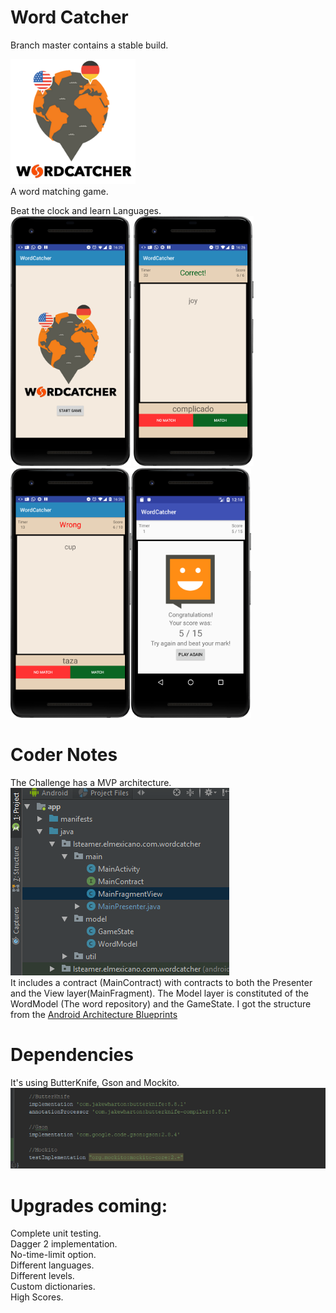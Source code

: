 # Word Catcher
Branch master contains a stable build.


<img src="/screenshots/cover.png" height="200px"/> <br>
A word matching game.

Beat the clock and learn Languages. <br>
<img src="/screenshots/1.png" height="400px"/> <img src="/screenshots/2.png" height="400px"/><img src="/screenshots/3.png" height="400px"/><img src="/screenshots/4.png" height="400px"/>
<br>


# Coder Notes
The Challenge has a MVP architecture.<br>
<img src="/screenshots/architecture.png"/>
<br>
It includes a contract (MainContract) with contracts to both the Presenter and the View layer(MainFragment). The Model layer is constituted of the WordModel (The word repository) and the GameState.
I got the structure from the [Android Architecture Blueprints](https://github.com/googlesamples/android-architecture/tree/todo-mvp) <br>


# Dependencies
It's using ButterKnife, Gson and Mockito.<br>
<img src="/screenshots/dependencies.png"/>
<br>


# Upgrades coming:
Complete unit testing.<br>
Dagger 2 implementation.<br>
No-time-limit option.<br>
Different languages.<br>
Different levels.<br>
Custom dictionaries.<br>
High Scores.<br>